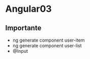 # Angular03

## Importante
- ng generate component user-item
- ng generate component user-list
- @Input
